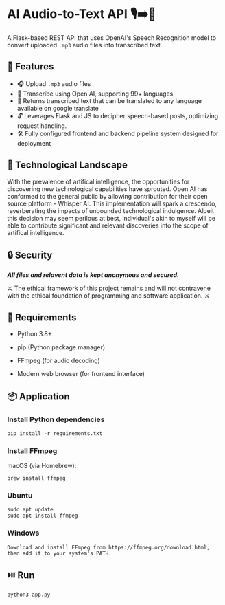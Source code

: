 # AI Audio-to-Text API 🎙️➡️📝

A Flask-based REST API that uses OpenAI's Speech Recognition model to convert uploaded `.mp3` audio files into transcribed text.

## 🚀 Features

- 🎧 Upload `.mp3` audio files
- 🧠 Transcribe using Open AI, supporting 99+ languages
- 🔁 Returns transcribed text that can be translated to any language available on google translate
- 🔓 Leverages Flask and JS to decipher speech-based posts, optimizing request handling.
- 🛠️ Fully configured frontend and backend pipeline system designed for deployment

## 💭 Technological Landscape
With the prevalence of artifical intelligence, the opportunities for discovering new technological capabilities have sprouted. Open AI has conformed to the general public by allowing contribution for their open source platform - Whisper AI. This implementation will spark a crescendo, reverberating the impacts of unbounded technological indulgence. Albeit this decision may seem perilous at best, individual's akin to myself will be able to contribute significant and relevant discoveries into the scope of artifical intelligence.

## 🔒 Security
***All files and relavent data is kept anonymous and secured.***

⚔️ The ethical framework of this project remains and will not contravene with the ethical foundation of programming and software application. ⚔️
## 🔧 Requirements

- Python 3.8+

- pip (Python package manager)

- FFmpeg (for audio decoding)

- Modern web browser (for frontend interface)

## 📦 Application

### Install Python dependencies
```
pip install -r requirements.txt
```
### Install FFmpeg
macOS (via Homebrew):
```
brew install ffmpeg
```

### Ubuntu
```
sudo apt update
sudo apt install ffmpeg
```

### Windows
```
Download and install FFmpeg from https://ffmpeg.org/download.html, then add it to your system's PATH.
```

## ⏯️ Run
```
python3 app.py
```